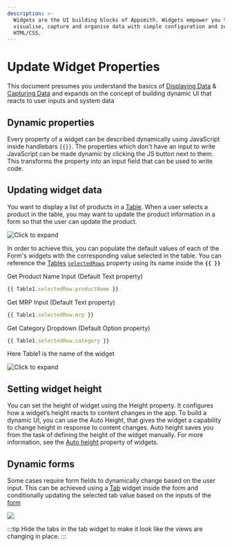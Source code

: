 ```yaml
---
description: >-
  Widgets are the UI building blocks of Appsmith. Widgets empower you to
  visualise, capture and organise data with simple configuration and zero
  HTML/CSS.
---
```


# Update Widget Properties

This document presumes you understand the basics of [Displaying Data](/core-concepts/data-access-and-binding/displaying-data-read) & [Capturing Data](/core-concepts/data-access-and-binding/capturing-data-write) and expands on the concept of building dynamic UI that reacts to user inputs and system data

<VideoEmbed host="youtube" videoId="vlx8TEuep5I" title="Dynamically Update Widget properties" caption="Dynamically Update Widget properties"/>

## Dynamic properties

Every property of a widget can be described dynamically using JavaScript inside handlebars `{{}}`. The properties which don't have an input to write JavaScript can be made dynamic by clicking the JS button next to them. This transforms the property into an input field that can be used to write code.


## Updating widget data

You want to display a list of products in a [Table](/reference/widgets/table#table-data). When a user selects a product in the table, you may want to update the product information in a form so that the user can update the product.

![Click to expand](</img/table_form.gif>)

In order to achieve this, you can populate the default values of each of the Form's widgets with the corresponding value selected in the table. You can reference the [Tables](/reference/widgets/table#binding-properties) [`selectedRows`](/reference/widgets/table#selectedrows) property using its name inside the **`{{ }}`**

Get Product Name Input (Default Text property)

```javascript
{{ Table1.selectedRow.productName }}
```

Get MRP Input (Default Text property)

```javascript
{{ Table1.selectedRow.mrp }}
```

Get Category Dropdown (Default Option property)

```javascript
{{ Table1.selectedRow.category }}
```

Here Table1 is the name of the widget

![Click to expand](</img/form_-_table.gif>)

## Setting widget height
You can set the height of widget using the Height property. It configures how a widget’s height reacts to content changes in the app. To build a dynamic UI, you can use the Auto Height, that gives the widget a capability to change height in response to content changes. Auto height saves you from the task of defining the height of the widget manually. For more information, see the [Auto height](/reference/widgets/#auto-height) property of widgets. 

## Dynamic forms

Some cases require form fields to dynamically change based on the user input. This can be achieved using a [Tab](/reference/widgets/tabs) widget inside the form and conditionally updating the selected tab value based on the inputs of the [form](/reference/widgets/form)

![](</img/dynamic_forms.gif>)

:::tip
Hide the tabs in the tab widget to make it look like the views are changing in place.
:::
